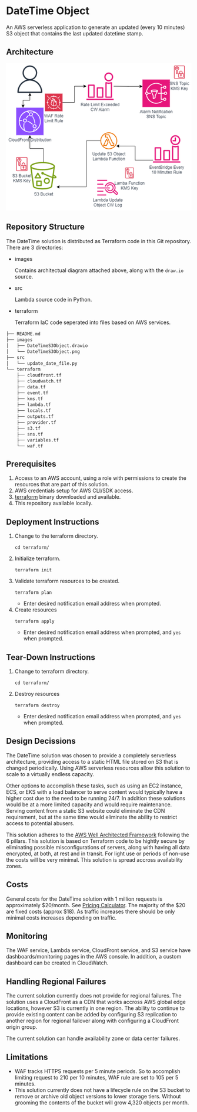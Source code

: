 # DateTime Object
An AWS serverless application to generate an updated (every 10 minutes) S3 object that contains the last updated datetime stamp.

## Architecture
![Architecture](images/DateTimeS3Object.png)

## Repository Structure
The DateTime solution is distributed as Terraform code in this Git repository.  There are 3 directories:
* images

    Contains architectual diagram attached above, along with the `draw.io` source.
* src

    Lambda source code in Python.
* terraform

    Terraform IaC code seperated into files based on AWS services.


```
├── README.md
├── images
│   ├── DateTimeS3Object.drawio
│   └── DateTimeS3Object.png
├── src
│   └── update_date_file.py
└── terraform
    ├── cloudfront.tf
    ├── cloudwatch.tf
    ├── data.tf
    ├── event.tf
    ├── kms.tf
    ├── lambda.tf
    ├── locals.tf
    ├── outputs.tf
    ├── provider.tf
    ├── s3.tf
    ├── sns.tf
    ├── variables.tf
    └── waf.tf
```

## Prerequisites
1. Access to an AWS account, using a role with permissions to create the resources that are part of this solution.
2. AWS credentials setup for AWS CLI/SDK access.
3. [terraform](https://developer.hashicorp.com/terraform/install) binary downloaded and available.
4. This repository available locally.

## Deployment Instructions
1. Change to the terraform directory.
    ```
    cd terraform/
    ```
2. Initialize terraform.
    ```
    terraform init
    ```
3. Validate terraform resources to be created.
    ```
    terraform plan
    ```
    * Enter desired notification email address when prompted.
4. Create resources
    ```
    terraform apply
    ```
    * Enter desired notification email address when prompted, and `yes` when prompted.


## Tear-Down Instructions
1. Change to terraform directory.
    ```
    cd terraform/
    ```
4. Destroy resources
    ```
    terraform destroy
    ```
    * Enter desired notification email address when prompted, and `yes` when prompted.


## Design Decissions
The DateTime solution was chosen to provide a completely serverless architecture, providing access to a static HTML file stored on S3 that is changed periodically.  Using AWS serverless resources allow this solution to scale to a virtually endless capacity. 

Other options to accomplish these tasks, such as using an EC2 instance, ECS, or EKS with a load balancer to serve content would typically have a higher cost due to the need to be running 24/7.  In addition these solutions would be at a more limited capacity and would require maintenance.  Serving content from a static S3 website could eliminate the CDN requirement, but at the same time would eliminate the ability to restrict access to potential abusers.

This solution adheres to the [AWS Well Architected Framework](https://aws.amazon.com/architecture/well-architected/?wa-lens-whitepapers.sort-by=item.additionalFields.sortDate&wa-lens-whitepapers.sort-order=desc&wa-guidance-whitepapers.sort-by=item.additionalFields.sortDate&wa-guidance-whitepapers.sort-order=desc) following the 6 pillars.  This solution is based on Terraform code to be hightly secure by eliminating possible misconfigurations of servers, along with having all data encrypted, at both, at rest and in transit.  For light use or periods of non-use the costs will be very minimal.  This solution is spread accross availability zones.

## Costs
General costs for the DateTime solution with 1 million requests is approximately $20/month.  See [Pricing Calculator](https://calculator.aws/#/estimate?id=d8103640994b64042f23a5e356e89eade8a85649).  The majority of the $20 are fixed costs (approx $18).  As traffic increases there should be only minimal costs increases depending on traffic.

## Monitoring
The WAF service, Lambda service, CloudFront service, and S3 service have dashboards/monitoring pages in the AWS console.  In addition, a custom dashboard can be created in CloudWatch.

## Handling Regional Failures
The current solution currently does not provide for regional failures.  The solution uses a CloudFront as a CDN that works accross AWS global edge locations, however S3 is currently in one region.  The ability to continue to provide existing content can be added by configuring S3 replication to another region for regional failover along with configuring a CloudFront origin group.

The current solution can handle availability zone or data center failures.

## Limitations
* WAF tracks HTTPS requests per 5 minute periods.  So to accomplish limiting request to 210 per 10 minutes, WAF rule are set to 105 per 5 minutes.
* This solution currently does not have a lifecycle rule on the S3 bucket to remove or archive old object versions to lower storage tiers.  Without grooming the contents of the bucket will grow 4,320 objects per month.
